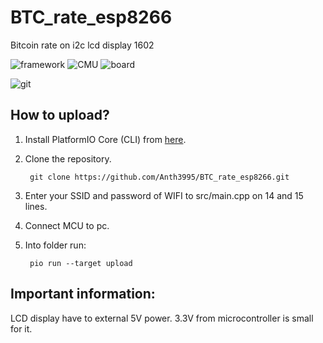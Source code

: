 # BTC_rate_esp8266
Bitcoin rate on i2c lcd display 1602

![framework](https://img.shields.io/badge/framework-platformio-orange)
![CMU](https://img.shields.io/badge/MCU-esp8266-success)
![board](https://img.shields.io/badge/board-nodeMCU%20v3-blue)

![git](/docs/assets/demo.gif)

## How to upload?

1) Install PlatformIO Core (CLI) from [here](https://docs.platformio.org/en/latest/core/installation.html).

2) Clone the repository.

        git clone https://github.com/Anth3995/BTC_rate_esp8266.git

3) Enter your SSID and password of WIFI to src/main.cpp on 14 and 15 lines.

4) Connect MCU to pc.

5) Into folder run:

        pio run --target upload

## Important information:

LCD display have to external 5V power. 3.3V from microcontroller is small for it.
